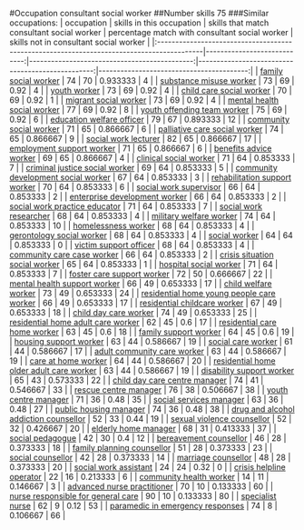 #Occupation consultant social worker
##Number skills 75
###Similar occupations:
| occupation                                                                                |   skills in this occupation |   skills that match consultant social worker |   percentage match with consultant social worker |   skills not in consultant social worker |
|:------------------------------------------------------------------------------------------|----------------------------:|---------------------------------------------:|-------------------------------------------------:|-----------------------------------------:|
| [family social worker](family_social_worker.md)                                           |                          74 |                                           70 |                                         0.933333 |                                        4 |
| [substance misuse worker](substance_misuse_worker.md)                                     |                          73 |                                           69 |                                         0.92     |                                        4 |
| [youth worker](youth_worker.md)                                                           |                          73 |                                           69 |                                         0.92     |                                        4 |
| [child care social worker](child_care_social_worker.md)                                   |                          70 |                                           69 |                                         0.92     |                                        1 |
| [migrant social worker](migrant_social_worker.md)                                         |                          73 |                                           69 |                                         0.92     |                                        4 |
| [mental health social worker](mental_health_social_worker.md)                             |                          77 |                                           69 |                                         0.92     |                                        8 |
| [youth offending team worker](youth_offending_team_worker.md)                             |                          75 |                                           69 |                                         0.92     |                                        6 |
| [education welfare officer](education_welfare_officer.md)                                 |                          79 |                                           67 |                                         0.893333 |                                       12 |
| [community social worker](community_social_worker.md)                                     |                          71 |                                           65 |                                         0.866667 |                                        6 |
| [palliative care social worker](palliative_care_social_worker.md)                         |                          74 |                                           65 |                                         0.866667 |                                        9 |
| [social work lecturer](social_work_lecturer.md)                                           |                          82 |                                           65 |                                         0.866667 |                                       17 |
| [employment support worker](employment_support_worker.md)                                 |                          71 |                                           65 |                                         0.866667 |                                        6 |
| [benefits advice worker](benefits_advice_worker.md)                                       |                          69 |                                           65 |                                         0.866667 |                                        4 |
| [clinical social worker](clinical_social_worker.md)                                       |                          71 |                                           64 |                                         0.853333 |                                        7 |
| [criminal justice social worker](criminal_justice_social_worker.md)                       |                          69 |                                           64 |                                         0.853333 |                                        5 |
| [community development social worker](community_development_social_worker.md)             |                          67 |                                           64 |                                         0.853333 |                                        3 |
| [rehabilitation support worker](rehabilitation_support_worker.md)                         |                          70 |                                           64 |                                         0.853333 |                                        6 |
| [social work supervisor](social_work_supervisor.md)                                       |                          66 |                                           64 |                                         0.853333 |                                        2 |
| [enterprise development worker](enterprise_development_worker.md)                         |                          66 |                                           64 |                                         0.853333 |                                        2 |
| [social work practice educator](social_work_practice_educator.md)                         |                          71 |                                           64 |                                         0.853333 |                                        7 |
| [social work researcher](social_work_researcher.md)                                       |                          68 |                                           64 |                                         0.853333 |                                        4 |
| [military welfare worker](military_welfare_worker.md)                                     |                          74 |                                           64 |                                         0.853333 |                                       10 |
| [homelessness worker](homelessness_worker.md)                                             |                          68 |                                           64 |                                         0.853333 |                                        4 |
| [gerontology social worker](gerontology_social_worker.md)                                 |                          68 |                                           64 |                                         0.853333 |                                        4 |
| [social worker](social_worker.md)                                                         |                          64 |                                           64 |                                         0.853333 |                                        0 |
| [victim support officer](victim_support_officer.md)                                       |                          68 |                                           64 |                                         0.853333 |                                        4 |
| [community care case worker](community_care_case_worker.md)                               |                          66 |                                           64 |                                         0.853333 |                                        2 |
| [crisis situation social worker](crisis_situation_social_worker.md)                       |                          65 |                                           64 |                                         0.853333 |                                        1 |
| [hospital social worker](hospital_social_worker.md)                                       |                          71 |                                           64 |                                         0.853333 |                                        7 |
| [foster care support worker](foster_care_support_worker.md)                               |                          72 |                                           50 |                                         0.666667 |                                       22 |
| [mental health support worker](mental_health_support_worker.md)                           |                          66 |                                           49 |                                         0.653333 |                                       17 |
| [child welfare worker](child_welfare_worker.md)                                           |                          73 |                                           49 |                                         0.653333 |                                       24 |
| [residential home young people care worker](residential_home_young_people_care_worker.md) |                          66 |                                           49 |                                         0.653333 |                                       17 |
| [residential childcare worker](residential_childcare_worker.md)                           |                          67 |                                           49 |                                         0.653333 |                                       18 |
| [child day care worker](child_day_care_worker.md)                                         |                          74 |                                           49 |                                         0.653333 |                                       25 |
| [residential home adult care worker](residential_home_adult_care_worker.md)               |                          62 |                                           45 |                                         0.6      |                                       17 |
| [residential care home worker](residential_care_home_worker.md)                           |                          63 |                                           45 |                                         0.6      |                                       18 |
| [family support worker](family_support_worker.md)                                         |                          64 |                                           45 |                                         0.6      |                                       19 |
| [housing support worker](housing_support_worker.md)                                       |                          63 |                                           44 |                                         0.586667 |                                       19 |
| [social care worker](social_care_worker.md)                                               |                          61 |                                           44 |                                         0.586667 |                                       17 |
| [adult community care worker](adult_community_care_worker.md)                             |                          63 |                                           44 |                                         0.586667 |                                       19 |
| [care at home worker](care_at_home_worker.md)                                             |                          64 |                                           44 |                                         0.586667 |                                       20 |
| [residential home older adult care worker](residential_home_older_adult_care_worker.md)   |                          63 |                                           44 |                                         0.586667 |                                       19 |
| [disability support worker](disability_support_worker.md)                                 |                          65 |                                           43 |                                         0.573333 |                                       22 |
| [child day care centre manager](child_day_care_centre_manager.md)                         |                          74 |                                           41 |                                         0.546667 |                                       33 |
| [rescue centre manager](rescue_centre_manager.md)                                         |                          76 |                                           38 |                                         0.506667 |                                       38 |
| [youth centre manager](youth_centre_manager.md)                                           |                          71 |                                           36 |                                         0.48     |                                       35 |
| [social services manager](social_services_manager.md)                                     |                          63 |                                           36 |                                         0.48     |                                       27 |
| [public housing manager](public_housing_manager.md)                                       |                          74 |                                           36 |                                         0.48     |                                       38 |
| [drug and alcohol addiction counsellor](drug_and_alcohol_addiction_counsellor.md)         |                          52 |                                           33 |                                         0.44     |                                       19 |
| [sexual violence counsellor](sexual_violence_counsellor.md)                               |                          52 |                                           32 |                                         0.426667 |                                       20 |
| [elderly home manager](elderly_home_manager.md)                                           |                          68 |                                           31 |                                         0.413333 |                                       37 |
| [social pedagogue](social_pedagogue.md)                                                   |                          42 |                                           30 |                                         0.4      |                                       12 |
| [bereavement counsellor](bereavement_counsellor.md)                                       |                          46 |                                           28 |                                         0.373333 |                                       18 |
| [family planning counsellor](family_planning_counsellor.md)                               |                          51 |                                           28 |                                         0.373333 |                                       23 |
| [social counsellor](social_counsellor.md)                                                 |                          42 |                                           28 |                                         0.373333 |                                       14 |
| [marriage counsellor](marriage_counsellor.md)                                             |                          48 |                                           28 |                                         0.373333 |                                       20 |
| [social work assistant](social_work_assistant.md)                                         |                          24 |                                           24 |                                         0.32     |                                        0 |
| [crisis helpline operator](crisis_helpline_operator.md)                                   |                          22 |                                           16 |                                         0.213333 |                                        6 |
| [community health worker](community_health_worker.md)                                     |                          14 |                                           11 |                                         0.146667 |                                        3 |
| [advanced nurse practitioner](advanced_nurse_practitioner.md)                             |                          70 |                                           10 |                                         0.133333 |                                       60 |
| [nurse responsible for general care](nurse_responsible_for_general_care.md)               |                          90 |                                           10 |                                         0.133333 |                                       80 |
| [specialist nurse](specialist_nurse.md)                                                   |                          62 |                                            9 |                                         0.12     |                                       53 |
| [paramedic in emergency responses](paramedic_in_emergency_responses.md)                   |                          74 |                                            8 |                                         0.106667 |                                       66 |
